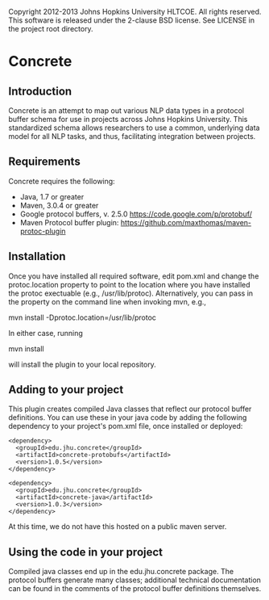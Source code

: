 Copyright 2012-2013 Johns Hopkins University HLTCOE. All rights reserved.
This software is released under the 2-clause BSD license.
See LICENSE in the project root directory.

Concrete
========

Introduction
------------

Concrete is an attempt to map out various NLP data types in a 
protocol buffer schema for use in projects across Johns Hopkins University. 
This standardized schema allows researchers to use a common, underlying data
model for all NLP tasks, and thus, facilitating integration between projects.

Requirements
------------

Concrete requires the following:
* Java, 1.7 or greater
* Maven, 3.0.4 or greater
* Google protocol buffers, v. 2.5.0
  https://code.google.com/p/protobuf/
* Maven Protocol buffer plugin: 
  https://github.com/maxthomas/maven-protoc-plugin

Installation
------------

Once you have installed all required software, edit pom.xml and change the
protoc.location property to point to the location where you have installed
the protoc exectuable (e.g., /usr/lib/protoc). Alternatively, you can pass
in the property on the command line when invoking mvn, e.g., 

mvn install -Dprotoc.location=/usr/lib/protoc

In either case, running 

mvn install

will install the plugin to your local repository.

Adding to your project
----------------------

This plugin creates compiled Java classes that reflect our protocol buffer
definitions. You can use these in your java code by adding the following
dependency to your project's pom.xml file, once installed or deployed:

    <dependency>
      <groupId>edu.jhu.concrete</groupId>
      <artifactId>concrete-protobufs</artifactId>
      <version>1.0.5</version>
    </dependency>

    <dependency>
      <groupId>edu.jhu.concrete</groupId>
      <artifactId>concrete-java</artifactId>
      <version>1.0.3</version>
    </dependency>

At this time, we do not have this hosted on a public maven server. 

Using the code in your project
------------------------------

Compiled java classes end up in the edu.jhu.concrete package. The protocol
buffers generate many classes; additional technical documentation can be found
in the comments of the protocol buffer definitions themselves.
